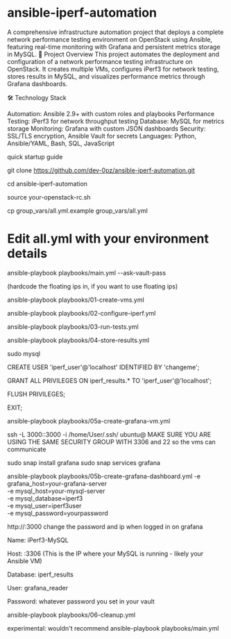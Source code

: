 # ansible-iperf-automation
A comprehensive infrastructure automation project that deploys a complete network performance testing environment on OpenStack using Ansible, featuring real-time monitoring with Grafana and persistent metrics storage in MySQL.
🎯 Project Overview
This project automates the deployment and configuration of a network performance testing infrastructure on OpenStack. It creates multiple VMs, configures iPerf3 for network testing, stores results in MySQL, and visualizes performance metrics through Grafana dashboards.

🛠️ Technology Stack

Automation: Ansible 2.9+ with custom roles and playbooks
Performance Testing: iPerf3 for network throughput testing
Database: MySQL for metrics storage
Monitoring: Grafana with custom JSON dashboards
Security: SSL/TLS encryption, Ansible Vault for secrets
Languages: Python, Ansible/YAML, Bash, SQL, JavaScript

quick startup guide 

git clone https://github.com/dev-0pz/ansible-iperf-automation.git

cd ansible-iperf-automation

source your-openstack-rc.sh

cp group_vars/all.yml.example group_vars/all.yml
# Edit all.yml with your environment details

ansible-playbook playbooks/main.yml --ask-vault-pass

(hardcode the floating ips in, if you want to use floating ips)

ansible-playbook playbooks/01-create-vms.yml

ansible-playbook playbooks/02-configure-iperf.yml

ansible-playbook playbooks/03-run-tests.yml

ansible-playbook playbooks/04-store-results.yml

sudo mysql

CREATE USER 'iperf_user'@'localhost' IDENTIFIED BY 'changeme';

GRANT ALL PRIVILEGES ON iperf_results.* TO 'iperf_user'@'localhost';

FLUSH PRIVILEGES;

EXIT;

ansible-playbook playbooks/05a-create-grafana-vm.yml

ssh -L 3000:<vm-ip>:3000 -i /home/User/.ssh/<key> ubuntu@<vm-ip>
MAKE SURE YOU ARE USING THE SAME SECURITY GROUP WITH 3306 and 22 so the vms can communicate

sudo snap install grafana
sudo snap services grafana


ansible-playbook playbooks/05b-create-grafana-dashboard.yml
  -e grafana_host=your-grafana-server \
  -e mysql_host=your-mysql-server \
  -e mysql_database=iperf3 \
  -e mysql_user=iperf3user \
  -e mysql_password=yourpassword


http://<grafana-vm-ip>:3000
change the password and ip when logged in on grafana


Name: iPerf3-MySQL

Host: <YOUR-MYSQL-HOST-IP>:3306
(This is the IP where your MySQL is running - likely your Ansible VM)

Database: iperf_results

User: grafana_reader

Password:  whatever password you set in your vault


ansible-playbook playbooks/06-cleanup.yml



experimental: wouldn't recommend
ansible-playbook playbooks/main.yml
